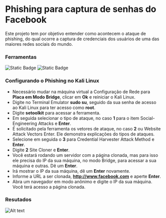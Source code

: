 # Phishing para captura de senhas do Facebook

Este projeto tem por objetivo entender como acontecem o ataque de phishing, do qual ocorre a captura de credenciais dos usuários de uma das maiores redes sociais do mundo.

### Ferramentas
![Static Badge](https://img.shields.io/badge/Kali%20Linux-black?style=flat&logo=Kali%20Linux&logoColor=white&logoSize=auto&link=https%3A%2F%2Fwww.kali.org%2F)
![Static Badge](https://img.shields.io/badge/Setoolkit-black?style=flat&logo=GNOME%20Terminal&logoColor=white&logoSize=auto&link=https%3A%2F%2Fwww.kali.org%2F)

### Configurando o Phishing no Kali Linux

- Necessário mudar na máquina virtual a Configuração de Rede para **Placa em Modo Bridge**, clicar em **Ok** e reiniciar o Kali Linux. 
- Digite no Terminal Emulator **sudo su**, seguido da sua senha de acesso ao Kali Linux para ter acesso como **root**.
- Digite **setoolkit** para acessar a ferramenta.
- Em seguida selecionar o tipo de ataque, no caso **1** para o item Social-Engineering Attacks e **Enter**.
- É solicitado pela ferramenta os vetores de ataque, no caso **2** ou Website Attack Vectors Enter. Ele demonstra explicações do tipos de ataques. 
- Selecione em seguida o **3** para Credential Harvester Attack Method e **Enter**.
- Digite **2** Site Cloner e **Enter**.
- Você estará rodando um servidor com a página clonada, mas para isso ele precisa do IP da sua máquina, no modo Bridge, para acessar a sua máquina e outras. Dê um **Enter**.
- Irá mostrar o IP da sua máquina, dê um **Enter** novamente.
- Informe a URL a ser clonada, **http://www.facebook.com** e aperte **Enter**.
- Abra um navegador em modo anônimo e digite o IP da sua máquina. Você terá acesso a página clonada.

### Resutados

![Alt text](./passwd.png "Optional title")
